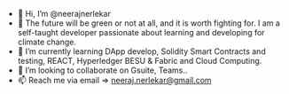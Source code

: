 - 👋 Hi, I’m @neerajnerlekar
- 👀 The future will be green or not at all, and it is worth fighting for. I am a self-taught developer passionate about learning and developing for climate change. 
- 🌱 I’m currently learning DApp develop, Solidity Smart Contracts and testing, REACT, Hyperledger BESU & Fabric and Cloud Computing.
- 💞️ I’m looking to collaborate on Gsuite, Teams..
- 📫 Reach me via email => neeraj.nerlekar@gmail.com

<!---
neerajnerlekar/neerajnerlekar is a ✨ special ✨ repository because its `README.md` (this file) appears on your GitHub profile.
You can click the Preview link to take a look at your changes.
--->
